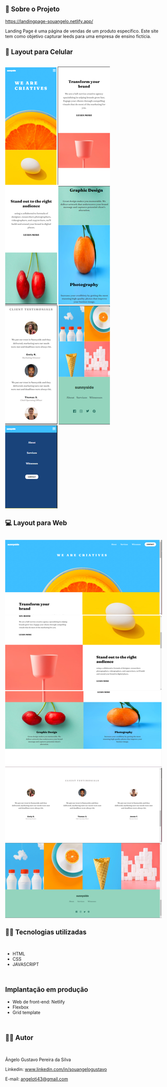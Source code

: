 ## 🔗 Sobre o Projeto

https://landingpage-souangelo.netlify.app/

<p>
Landing Page é uma página de vendas de um produto específico.
Este site tem como objetivo capturar leeds para uma empresa de ensino fictícia.
</p>

## 📱 Layout para Celular
<br>
<img src="./imagens-page/mobile1.png"/>
<img src="./imagens-page/mobile2.png"/>
<img src="./imagens-page/mobile3.png"/>
<img src="./imagens-page/mobile4.png"/>
<img src="./imagens-page/mobile5.png"/>
<img src="./imagens-page/mobile6.png"/>
<img src="./imagens-page/mobile7.png"/>
<br>

## 💻 Layout para Web
<br>

<img src="./imagens-page/desktop1.png"/>
<img src="./imagens-page/desktop2.png"/>
<img src="./imagens-page/desktop3.png"/>
<img src="./imagens-page/desktop4.png"/>
<img src="./imagens-page/desktop5.png"/>
<br>

## 🧑‍💻 Tecnologias utilizadas
<br>

- HTML
- CSS
- JAVASCRIPT
<br>

## Implantação em produção

- Web de front-end: Netlify
- Flexbox
- Grid template
<br>

## 🧑‍💻 Autor
<br>

Ângelo Gustavo Pereira da Silva

Linkedin: www.linkedin.com/in/souangelogustavo

E-mail: angelotj43@gmail.com
